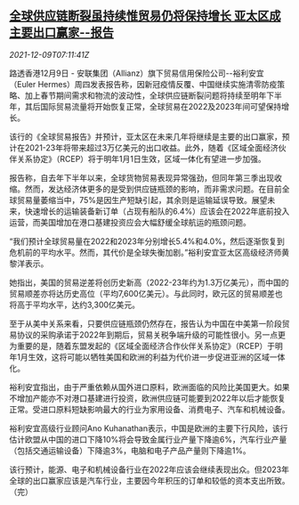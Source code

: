 <!--1639035062000-->
[全球供应链断裂虽持续惟贸易仍将保持增长 亚太区成主要出口赢家--报告](https://cn.reuters.com/article/global-supply-chain-1209-thur-idCNKBS2IO0F6)
------

<div><i>2021-12-09T07:11:41Z</i></div><p>路透香港12月9日 - 安联集团（Allianz）旗下贸易信用保险公司--裕利安宜（Euler Hermes）周四发表报告称，因新冠疫情反覆、中国继续实施清零防疫策略、加上春节期间需求和物流的波动性，全球供应链断裂问题将持续至明年下半年，其后国际贸易流量将开始恢复正常，全球贸易在2022及2023年间可望保持增长。</p><p>该行的《全球贸易报告》并预计，亚太区在未来几年将继续是主要的出口赢家，预计在2021-23年将带来超过3万亿美元的出口收益。此外，随着《区域全面经济伙伴关系协定》（RCEP）将于明年1月1日生效，区域一体化有望进一步加强。</p><p>报告称，自去年下半年以来，全球货物贸易表现异常强劲，但同年第三季出现收缩。然而，发达经济体更多的是受到供应链瓶颈的影响，而非需求问题。在目前全球贸易量萎缩当中，75%是因生产短缺引起，其余则是运输延误导致。展望未来，快速增长的运输装备新订单（占现有船队的6.4%）应该会在2022年底前投入运营，而美国增加在港口基建投资应会大幅舒缓全球航运的瓶颈问题。</p><p>“我们预计全球贸易量在2022和2023年分别增长5.4%和4.0%，然后逐渐恢复到危机前的平均水平。然而，其代价是全球失衡加剧。”裕利安宜亚太区高级经济师黄黎洋表示。</p><p>她指出，美国的贸易逆差将创历史新高（2022-23年约为1.3万亿美元），而中国的贸易顺差亦将达历史高位（平均7,600亿美元）。与此同时，欧元区的贸易顺差也将高于平均水平，达约3,300亿美元。</p><p>至于从美中关系来看，只要供应链瓶颈仍然存在，报告认为中国在中美第一阶段贸易协议的采购承诺于2022年到期后，贸易关税争端升级的可能性很小。另一点更为重要的是，随着东盟发起的《区域全面经济合作伙伴关系协定》（RCEP）于明年1月生效，这将可能以牺牲美国和欧洲的利益为代价进一步促进亚洲的区域一体化。</p><p>裕利安宜指出，由于严重依赖从国外进口原料，欧洲面临的风险比美国更大。如果不增加产能亦不对港口基建进行投资，欧洲供应链可能要到2022年以后才能恢复正常。受进口原料短缺影响最大的行业为家用设备、消费电子、汽车和机械设备。</p><p>裕利安宜高级行业顾问Ano Kuhanathan表示，中国是欧洲的主要下行风险，该行估计欧盟从中国的进口下降10%将会导致金属行业产量下降逾6%，汽车行业产量（包括交通运输设备）下降逾3%，电脑和电子产品产量则下降逾1%。</p><p>该行预计，能源、电子和机械设备行业在2022年应该会继续表现出众。但2023年全球的出口赢家应该是汽车行业，主要因今年积压的订单和较低的资本支出所致。（完）</p>
